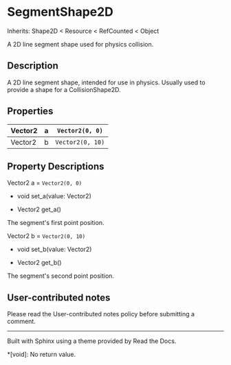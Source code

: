 # SegmentShape2D

Inherits: Shape2D < Resource < RefCounted < Object

A 2D line segment shape used for physics collision.

## Description

A 2D line segment shape, intended for use in physics. Usually used to provide
a shape for a CollisionShape2D.

## Properties

Vector2 | a | `Vector2(0, 0)`  
---|---|---  
Vector2 | b | `Vector2(0, 10)`  
  
## Property Descriptions

Vector2 a = `Vector2(0, 0)`

  * void set_a(value: Vector2)

  * Vector2 get_a()

The segment's first point position.

Vector2 b = `Vector2(0, 10)`

  * void set_b(value: Vector2)

  * Vector2 get_b()

The segment's second point position.

## User-contributed notes

Please read the User-contributed notes policy before submitting a comment.

* * *

Built with Sphinx using a theme provided by Read the Docs.

  *[void]: No return value.

